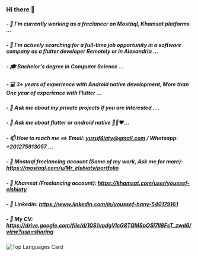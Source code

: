 ### Hi there 👋
##### - 💼 I'm currently working as a freelancer on Mostaql, Khamsat platforms ...
##### - 🔭 I'm actively searching for a full-time job opportunity in a software company as a flutter developer Remotely or in Alexandria ...
##### - 🎓 Bachelor's degree in Computer Science ...
##### - 💻 3+ years of experience with Android native development, More than One year of experience with Flutter ...
##### - 💬 Ask me about my private projects if you are interested ....
##### - 💬 Ask me about flutter or android native 👨‍💻❤️...
##### - 📫 How to reach me ==> Email: yusuf4iaty@gmail.com / Whatsapp: +201275913057 ...
##### - 📱 Mostaql freelancing account (Some of my work, Ask me for more): https://mostaql.com/u/Mr_elshiaty/portfolio
##### - 📱 Khamsat (Freelancing account): https://khamsat.com/user/youssef-elshiaty
##### - 📃 Linkedin: https://www.linkedin.com/in/youssef-hany-540179161
##### - 📃 My CV: https://drive.google.com/file/d/10S1vpdgVlcG8TQMSpOSI7lI8FsT_zwd6/view?usp=sharing

![Top Languages Card](https://github-readme-stats.vercel.app/api/top-langs/?username=ElshiatyTube&layout=compact)

<!--
**ElshiatyTube/ElshiatyTube** is a ✨ _special_ ✨ repository because its `README.md` (this file) appears on your GitHub profile.

